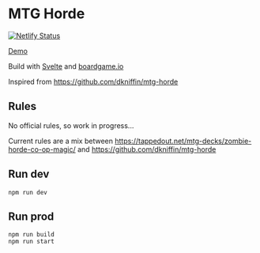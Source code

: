 # MTG Horde

[![Netlify Status](https://api.netlify.com/api/v1/badges/c6818713-2f34-43d2-8261-c57a9268cea5/deploy-status)](https://app.netlify.com/sites/angry-colden-af80c8/deploys)

[Demo](https://angry-colden-af80c8.netlify.app/)

Build with [Svelte](https://github.com/sveltejs/svelte) and [boardgame.io](https://github.com/boardgameio/boardgame.io)

Inspired from https://github.com/dkniffin/mtg-horde

## Rules

No official rules, so work in progress...

Current rules are a mix between https://tappedout.net/mtg-decks/zombie-horde-co-op-magic/ and https://github.com/dkniffin/mtg-horde

## Run dev

    npm run dev

## Run prod

    npm run build
    npm run start
